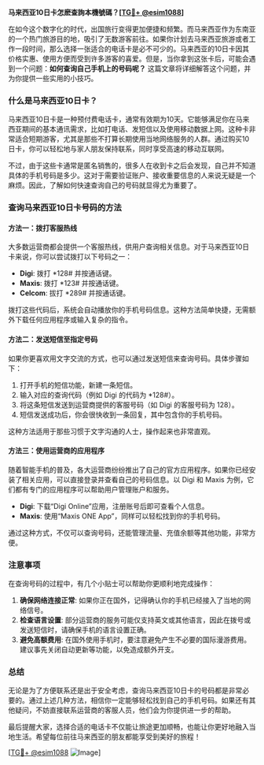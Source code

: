 **马来西亚10日卡怎麽查詢本機號碼？[[TG💪+ @esim1088](https://t.me/s/esim1088)]**

在如今这个数字化的时代，出国旅行变得更加便捷和频繁。而马来西亚作为东南亚的一个热门旅游目的地，吸引了无数游客前往。如果你计划去马来西亚旅游或者工作一段时间，那么选择一张适合的电话卡是必不可少的。马来西亚的10日卡因其价格实惠、使用方便而受到许多游客的喜爱。但是，当你拿到这张卡后，可能会遇到一个问题：**如何查询自己手机上的号码呢？** 这篇文章将详细解答这个问题，并为你提供一些实用的小技巧。

### 什么是马来西亚10日卡？

马来西亚10日卡是一种预付费电话卡，通常有效期为10天。它能够满足你在马来西亚期间的基本通讯需求，比如打电话、发短信以及使用移动数据上网。这种卡非常适合短期游客，尤其是那些不打算长期使用当地网络服务的人群。通过购买10日卡，你可以轻松地与家人朋友保持联系，同时享受高速的移动互联网。

不过，由于这些卡通常是匿名销售的，很多人在收到卡之后会发现，自己并不知道具体的手机号码是多少。这对于需要验证账户、接收重要信息的人来说无疑是一个麻烦。因此，了解如何快速查询自己的号码就显得尤为重要了。

### 查询马来西亚10日卡号码的方法

#### 方法一：拨打客服热线

大多数运营商都会提供一个客服热线，供用户查询相关信息。对于马来西亚10日卡来说，你可以尝试拨打以下号码之一：

- **Digi**: 拨打 *128# 并按通话键。
- **Maxis**: 拨打 *123# 并按通话键。
- **Celcom**: 拔打 *289# 并按通话键。

拨打这些代码后，系统会自动播放你的手机号码信息。这种方法简单快捷，无需额外下载任何应用程序或输入复杂的指令。

#### 方法二：发送短信至指定号码

如果你更喜欢用文字交流的方式，也可以通过发送短信来查询号码。具体步骤如下：

1. 打开手机的短信功能，新建一条短信。
2. 输入对应的查询代码（例如 Digi 的代码为 *128#）。
3. 将这条短信发送到运营商提供的客服号码（如 Digi 的客服号码为 128）。
4. 短信发送成功后，你会很快收到一条回复，其中包含你的手机号码。

这种方法适用于那些习惯于文字沟通的人士，操作起来也非常直观。

#### 方法三：使用运营商的应用程序

随着智能手机的普及，各大运营商纷纷推出了自己的官方应用程序。如果你已经安装了相关应用，可以直接登录并查看自己的号码信息。以 Digi 和 Maxis 为例，它们都有专门的应用程序可以帮助用户管理账户和服务。

- **Digi**: 下载“Digi Online”应用，注册账号后即可查看个人信息。
- **Maxis**: 使用“Maxis ONE App”，同样可以轻松找到你的手机号码。

通过这种方式，不仅可以查询号码，还能管理流量、充值余额等其他功能，非常方便。

### 注意事项

在查询号码的过程中，有几个小贴士可以帮助你更顺利地完成操作：

1. **确保网络连接正常**: 如果你正在国外，记得确认你的手机已经接入了当地的网络信号。
2. **检查语言设置**: 部分运营商的服务可能仅支持英文或其他语言，因此在拨号或发送短信时，请确保手机的语言设置正确。
3. **避免高额费用**: 在国外使用手机时，要注意避免产生不必要的国际漫游费用。建议事先关闭自动更新等功能，以免造成额外开支。

### 总结

无论是为了方便联系还是出于安全考虑，查询马来西亚10日卡的号码都是非常必要的。通过上述几种方法，相信你一定能够轻松找到自己的手机号码。如果还有其他疑问，不妨直接联系运营商的客服人员，他们会为你提供进一步的帮助。

最后提醒大家，选择合适的电话卡不仅能让旅途更加顺畅，也能让你更好地融入当地生活。希望每位前往马来西亚的朋友都能享受到美好的旅程！

[[TG💪+ @esim1088](https://t.me/s/esim1088) ![Image](https://i.postimg.cc/4NQfJmqS/Snipaste-2025-05-13-00-14-12.png)]
